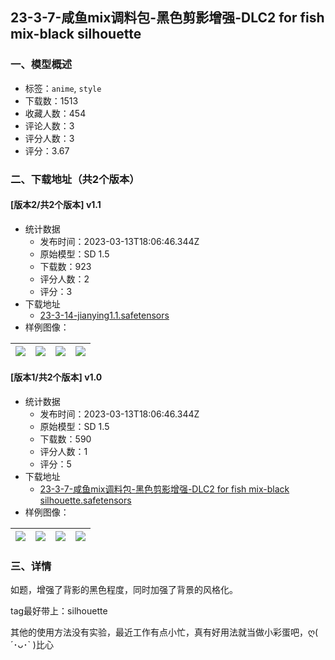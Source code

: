 ## 23-3-7-咸鱼mix调料包-黑色剪影增强-DLC2 for fish mix-black silhouette
### 一、模型概述

- 标签：`anime`, `style`
- 下载数：1513
- 收藏人数：454
- 评论人数：3
- 评分人数：3
- 评分：3.67

### 二、下载地址（共2个版本）

#### [版本2/共2个版本] v1.1

- 统计数据
  - 发布时间：2023-03-13T18:06:46.344Z
  - 原始模型：SD 1.5
  - 下载数：923
  - 评分人数：2
  - 评分：3
- 下载地址
  - [23-3-14-jianying1.1.safetensors](https://civitai.com/api/download/models/22712)
- 样例图像：

| <img src="https://image.civitai.com/xG1nkqKTMzGDvpLrqFT7WA/5c71c935-5109-42a1-be2e-7d82b0f59b00/width=450/245052.jpeg" /> | <img src="https://image.civitai.com/xG1nkqKTMzGDvpLrqFT7WA/6ca49c3b-6d61-44a4-778e-a9ea44500600/width=450/245051.jpeg" /> | <img src="https://image.civitai.com/xG1nkqKTMzGDvpLrqFT7WA/7003f763-440c-4a3d-2ea2-51139be50b00/width=450/245050.jpeg" /> | <img src="https://image.civitai.com/xG1nkqKTMzGDvpLrqFT7WA/6216bb63-85bf-4b51-e808-e7437cc84400/width=450/245049.jpeg" /> |
| ---- | ---- | ---- | ---- |

#### [版本1/共2个版本] v1.0

- 统计数据
  - 发布时间：2023-03-13T18:06:46.344Z
  - 原始模型：SD 1.5
  - 下载数：590
  - 评分人数：1
  - 评分：5
- 下载地址
  - [23-3-7-咸鱼mix调料包-黑色剪影增强-DLC2 for fish mix-black silhouette.safetensors](https://civitai.com/api/download/models/19901)
- 样例图像：

| <img src="https://image.civitai.com/xG1nkqKTMzGDvpLrqFT7WA/325437c5-6741-4560-f27d-12c6e61e0d00/width=450/209798.jpeg" /> | <img src="https://image.civitai.com/xG1nkqKTMzGDvpLrqFT7WA/cb82d80f-f2eb-4979-a439-7b267b9f4b00/width=450/209808.jpeg" /> | <img src="https://image.civitai.com/xG1nkqKTMzGDvpLrqFT7WA/e4d756e3-f4c0-469d-2048-003d9cb94a00/width=450/209807.jpeg" /> | <img src="https://image.civitai.com/xG1nkqKTMzGDvpLrqFT7WA/e251d621-acab-49e4-5860-3ef964509900/width=450/209806.jpeg" /> |
| ---- | ---- | ---- | ---- |


### 三、详情
<p>如题，增强了背影的黑色程度，同时加强了背景的风格化。</p><p>tag最好带上：silhouette</p><p>其他的使用方法没有实验，最近工作有点小忙，真有好用法就当做小彩蛋吧，ღ( ´･ᴗ･` )比心</p>
